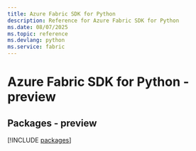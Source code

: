 ```yaml
---
title: Azure Fabric SDK for Python
description: Reference for Azure Fabric SDK for Python
ms.date: 08/07/2025
ms.topic: reference
ms.devlang: python
ms.service: fabric
---
```

# Azure Fabric SDK for Python - preview
## Packages - preview
[!INCLUDE [packages](fabric-index.md)]